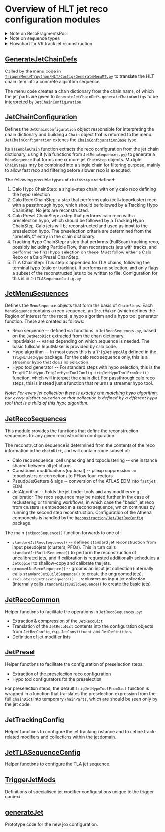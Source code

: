 Overview of HLT jet reco configuration modules
=====

<details>
<summary>Note on RecoFragmentsPool</summary>

As an intermediate step before the new job configuration (see https://atlassoftwaredocs.web.cern.ch/guides/ca_configuration/) is fully adopted, the [`RecoFragmentsPool`](https://gitlab.cern.ch/atlas/athena/-/blob/master/Trigger/TriggerCommon/TriggerMenuMT/python/HLT/Menu/MenuComponents.py) construct is used to avoid duplication of algorithms within AlgSequences. This is used as follows. Wherever a function returning a sequence is called, the call should be made through the following expression:
```
mySequence = RecoFragmentsPool.retrieve( seqGenerator, configFlags, **kwargs )
```
where `seqGenerator` is a function that will return the desired sequence type, and must receive a one positional argument (`configFlags`) and an arbitrary number of keyword arguments (`**kwargs`). Internally, `RecoFragmentsPool` will cache the result, mapping it to the input arguments. Consequently, the kwargs must be hashable types (basically, no dicts). In the jet trigger configuration code, we frequently use the `**` operator to convert between dicts and kwargs.

</details>

<details>
<summary>Note on sequence types</summary>

The trigger algorithm sequencing is controlled by sequences and filter algorithms. For a more detailed description of how this functions, see e.g. [these slides](https://cds.cern.ch/record/2642559?ln=en).

Essentially, two types of sequence are used:
* parOR: executes all children in parallel and returns the result of an OR over these as its filter decision -- used for reco algorithms
* seqAND: executes all children in sequence and returns the result of an AND over these as its filter decision -- used to activate/deactivate subsequences.
An algorithm may be a child of multiple sequences, but will only execute once.

These are used as depicted in the diagram below. Each step is built with an OR that executes all filters for the step (e.g. these could be electron & muon legs of an e/mu chain). The filters return a pass/fail decision based on preceding hypos. Then the main OR attempts to execute all substeps in parallel. The same filter algorithms are placed in ANDs within each substep, so they block execution if the filter criterion failed (Filter A). Results from the hypos are passed to the next step.

```mermaid
graph LR;

  topAND[Step 1 AND]:::and --> prefiltOR[Prefilter OR]:::or

  subgraph step1[Step 1]

    prefiltOR --> filtA(Filter A):::filterfail
    prefiltOR --> filtB(Filter B):::filterpass

    topAND --> stepOR[Main OR]:::or
    stepOR --> seqA[AND A]:::and
    stepOR --> seqB[AND B]:::and

    subgraph Substep A
      seqA --> filtA2(Filter A):::filterfail
      filtA2 -.->|blocks| orA[OR A]:::or
      orA -.->recoA([Reco A]):::reco
      orA -.-> hypoA([Hypo A]):::hypo
    end
  
    subgraph Substep B
      seqB --> filtB2(Filter B):::filterpass
      filtB2 --> orB[OR B]:::or
      orB --> recoB([Reco B]):::reco
      orB --> hypoB([Hypo B]):::hypo
    end
  
  end

  classDef filterpass fill:#0d0;
  classDef filterfail fill:#d00;

  classDef reco fill:#ffa;
  classDef hypo fill:#faa;
  
  classDef or fill:#0ff;
  classDef and fill:#f0f;
```

This scheduling is basically handled by menu construction. As a rule of thumb, we use a `seqAND` as the basis for every `MenuSequence`, and `parOR` for all reconstruction sequences.

</details>

<details>
<summary> Flowchart for VR track jet reconstruction</summary>

Variable Radius (VR) track jets are useful in b-tagging of large-R jets. A large-R jet can be b-tagged by performing b-tagging on the VR track jets associated with it. The association method that is commonly used is ghost association.

The flowchart that follows details the steps in VR track jet reconstruction. The logic behind the steps is as follows: In order to reconstruct a jet, we need a `JetDefinition`. The JetDefinition requires an input constituent, which in this case would be the primary vertex tracks. So we need to perform track selection to get the required tracks. Using these tracks we create a VR track jet JetDefinition, which is then used to create VR track jet reconstruction sequence.

```mermaid
flowchart TD;

	subgraph JetRecToolsConfig.py
		PV0TrkInputCont[/Pre reqs: JetSelectedTracks_ftf, HLT_IDVertex_FS/]
		TVA["Use TrackVertexAssociationTool (TVA) <br> on these tracks and vertices"]
		PV0TrkInputCont--getPV0TrackVertexAssoAlg-->TVA
		PV0TrkSelAlg[Use PV0TrackSelectionAlg <br> on same tracks and vertices with the TVA]
		TVA-- getPV0TrackSelAlg-->PV0TrkSelAlg
	end

	subgraph JetTrackingConfig.py
		TrkRecoSeq[Set up reco sequence <br> for standard tracks]
		TrkOutCont[/JetSelectedTracks_ftf/]
		TrkOutCont-->PV0TrkInputCont
		TrkRecoSeq-->TrkOutCont
		TrkTool_And_Alg[Get TVA Tool & <br> PV0TrackSelectionAlg]
		TVA-->TrkTool_And_Alg
		TrkOutCont-.-TrkTool_And_Alg
		PV0TrkSelAlg-->TrkTool_And_Alg
		TrkTool_And_Alg --Add the tool and alg to reco seq-->PV0TrkOutCont
		PV0TrkOutCont[/Output Container: PV0JetSelectedTracks_ftf/]
	end

	subgraph defineVRTrackJets
		InputConstit[/"JetInputConstit: PV0Track <br> (xAOD type TrackParticle)"/]
		PV0TrkOutCont--Source Container -->InputConstit
		Parameters[/Rmax, Rmin, VR mass scale, min pt, etc./]
		JetDef[Create JetDefinition for VR track jets]
		Parameters --> JetDef
		InputConstit-->JetDef
	end

	subgraph VRJetRecoSequence
		VRJetRecoSeqEmpty[Empty reco sequence]
		VRJetDef[JetDefinition for VR track jets]
		VRJetRecoSeqEmpty-->VRJetDef
		JetDef-->VRJetDef
		SolveDependencies[Resolve dependencies of JetDefinition <br> using `solveDependencies`]
		VRJetDef-->SolveDependencies
		ConstitPJAlg[Get constituent PseudoJet alg <br> & add it to reco sequence]
		SolveDependencies-->ConstitPJAlg
		UpdateAttrib[Update name of pseudo jet container <br> in JetDefinition <br> that will be used in jet finding]
		ConstitPJAlg-->UpdateAttrib
		VRTrkJetRecoSeq[Get VR track jet reco alg <br> & add it to the reco sequence]
		ReturnObj[Return reco seq, jet def]
		VRTrkJetRecoSeq-->ReturnObj
	end

	subgraph JetRecConfig.py
		JetRecAlg["Call getJetRecAlg <br> which sets up jet building with fastjet <br> (internally calls JetClusterer)"]
		UpdateAttrib-.Updated JetDef.->JetRecAlg
		JetRecAlg-->VRTrkJetRecoSeq
	end

```
</details>

[GenerateJetChainDefs](../GenerateJetChainDefs.py)
-----

Called by the menu code in [`TriggerMenuMT/python/HLT/Config/GenerateMenuMT.py`](../../Config/GenerateMenuMT.py) to translate the HLT chain item into a concrete algorithm sequence.

The menu code creates a chain dictionary from the chain name, of which the jet parts are given to `GenerateJetChainDefs.generateChainConfigs` to be interpreted by `JetChainConfiguration`.

[JetChainConfiguration](../JetChainConfiguration.py)
-----

Defines the `JetChainConfiguration` object responsible for interpreting the chain dictionary and building a `Chain` object that is returned to the menu. `JetChainConfiguration` extends the [`ChainConfigurationBase`](../../Config/ChainConfigurationBase.py) type.

Its `assembleChain` function extracts the reco configuration from the jet chain dictionary, using it (via functions from `JetMenuSequences.py`) to generate a `MenuSequence` that forms one or more jet `ChainStep` objects. Multiple `ChainSteps` may be combined into a single chain for filtering purpose, mainly to allow fast reco and filtering before slower reco is executed.

The following possible types of `ChainStep` are defined:
1. Calo Hypo ChainStep: a single-step chain, with only calo reco defining the hypo selection
2. Calo Reco ChainStep: a step that performs calo (cell+topocluster) reco with a passthrough hypo, which should be followed by a Tracking Hypo ChainStep. No jets are reconstructed.
3. Calo Presel ChainStep: a step that performs calo reco with a preselection hypo, which should be followed by a Tracking Hypo ChainStep. Calo jets will be reconstructed and used as input to the preselection hypo. The preselection criteria are determined from the "preselNjX" entry in the chain dictionary.
4. Tracking Hypo ChainStep: a step that performs (FullScan) tracking reco, possibly including Particle Flow, then reconstructs jets with tracks, and performs the final hypo selection on these. Must follow either a Calo Reco or a Calo Presel ChainStep.
5. TLA ChainStep: This step is appended for TLA chains, following the terminal hypo (calo or tracking). It performs no selection, and only flags a subset of the reconstructed jets to be written to file. Configuration for this is in `JetTLASequenceConfig.py`

[JetMenuSequences](../JetMenuSequences.py)
-----

Defines the `MenuSequence` objects that form the basis of `ChainSteps`. Each `MenuSequence` contains a reco sequence, an `InputMaker` (which defines the Region of Interest for the reco), a hypo algorithm and a hypo tool generator function. These are created as follows:
* Reco sequence -- defined via functions in `JetRecoSequences.py`, based on the `JetRecoDict` extracted from the chain dictionary.
* InputMaker -- varies depending on which sequence is needed. The basic fullscan InputMaker is provided by calo code.
* Hypo algorithm -- In most cases this is a `TrigJetHypoAlg` defined in the `TrigHLTJetHypo` package. For the calo reco sequence only, this is a streamer hypo that does no selection.
* Hypo tool generator -- For standard steps with hypo selection, this is the `TrigHLTJetHypo.TrigJetHypoToolConfig.trigJetHypoToolFromDict()` function, which will interpret the chain dict. For passthrough calo reco steps, this is instead just a function that returns a streamer hypo tool.

*Note: For every jet collection there is exactly one matching hypo algorithm, but every distinct selection on that collection is defined by a different hypo tool that is a child of this hypo algorithm.*

[JetRecoSequences](../JetRecoSequences.py)
-----

This module provides the functions that define the reconstruction sequences for any given reconstruction configuration.

The reconstruction sequence is determined from the contents of the reco information in the `chainDict`, and will contain some subset of:
* Calo reco sequence: cell unpacking and topoclustering -- one instance shared between all jet chains
* Constituent modifications [optional] -- pileup suppression on topoclusters or corrections to PFlow four-vectors
* PseudoJetGetters & algs -- conversion of the ATLAS EDM into `fastjet` EDM
* JetAlgorithm -- holds the jet finder tools and any modifiers e.g. calibration
The reco sequence may be nested further in the case of reclustering or trimming workflows, in which case the "basic" jet reco from clusters is embedded in a second sequence, which continues by running the second step reconstruction.
Configuration of the Athena components is handled by the [`Reconstruction/Jet/JetRecConfig`](../../../../../../../Reconstruction/Jet/JetRecConfig) package.

The main `jetRecoSequence()` function forwards to one of:
* `standardJetRecoSequence()` -- defines standard jet reconstruction from input pseudojets (clusters, PFOs). This in turn calls `standardJetBuildSequence()` to perform the reconstruction of uncalibrated jets, and if calibration is requested additionally schedules a `JetCopier` to shallow-copy and calibrate the jets.
* `groomedJetRecoSequence()` -- grooms an input jet collection (internally calls `standardJetBuildSequence()` to create the ungroomed jets).
* `reclusteredJetRecoSequence()` -- reclusters an input jet collection (internally calls `standardJetBuildSequence()` to create the basic jets)

[JetRecoCommon](../JetRecoCommon.py)
-----

Helper functions to facilitate the operations in `JetRecoSequences.py`:
* Extraction & compression of the `JetRecoDict`
* Translation of the `JetRecoDict` contents into the configuration objects from `JetRecConfig`, e.g. `JetConstituent` and `JetDefinition`.
* Definition of jet modifier lists

[JetPresel](../JetPresel.py)
-----

Helper functions to facilitate the configuration of preselection steps:
* Extraction of the preselection reco configuration
* Hypo tool configurators for the preselection

For preselection steps, the default `trigJetHypoToolFromDict` function is wrapped in a function that translates the preselection expression from the full `chainDict` into temporary `chainParts`, which are should be seen only by the jet code.

[JetTrackingConfig](../JetTrackingConfig.py)
-----

Helper functions to configure the jet tracking instance and to define track-related modifiers and collections within the jet domain.

[JetTLASequenceConfig](../JetTLASequenceConfig.py)
-----

Helper functions to configure the TLA jet sequence.

[TriggerJetMods](../TriggerJetMods.py)
-----

Definitions of specialised jet modifier configurations unique to the trigger context.

[generateJet](../generateJet.py)
-----

Prototype code for the new job configuration.

